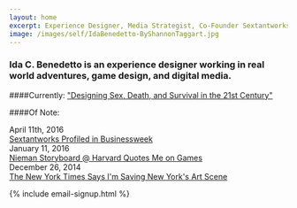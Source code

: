 ```yaml
---
layout: home
excerpt: Experience Designer, Media Strategist, Co-Founder Sextantworks
image: /images/self/IdaBenedetto-ByShannonTaggart.jpg
---
```

### Ida C. Benedetto is an experience designer working in real world adventures, game design, and digital media. 
  

  
####Currently: 
["Designing Sex, Death, and Survival in the 21st Century"](/2016/04/sex-death-survival/)  

####Of Note:
  
<span class="post-date">April 11th, 2016</span>  
[Sextantworks Profiled in Businessweek](http://www.bloomberg.com/features/2016-design/a/ida-benedetto/)   
<span class="post-date">January 11, 2016</span>    
[Nieman Storyboard @ Harvard Quotes Me on Games](http://niemanstoryboard.org/stories/harnessing-the-power-of-video-games-for-journalism/)  
<span class="post-date">December 26, 2014</span>   
[The New York Times Says I'm Saving New York's Art Scene](http://www.nytimes.com/2014/12/28/nyregion/they-say-art-is-dead-in-new-york-theyre-wrong.html?_r=0)

{% include email-signup.html %}

